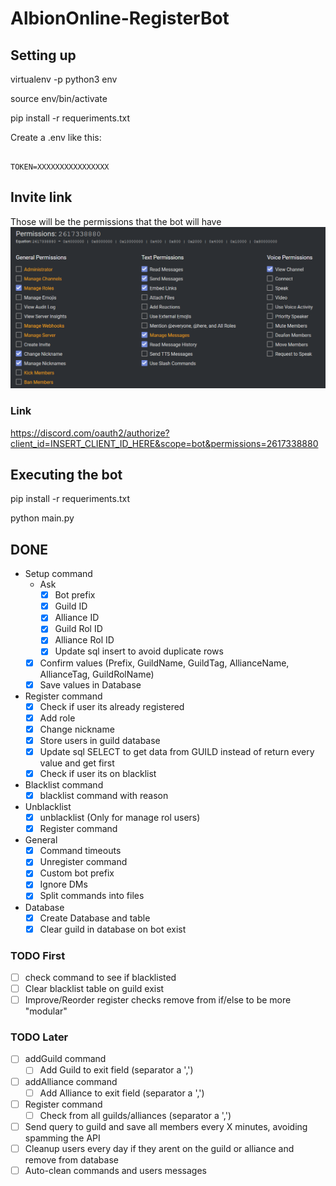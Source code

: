 # AlbionOnline-RegisterBot

## Setting up

virtualenv -p python3 env

source env/bin/activate

pip install -r requeriments.txt

Create a .env like this:

```env

TOKEN=XXXXXXXXXXXXXXXX

```

## Invite link

Those will be the permissions that the bot will have
![Permissions](./images/permissions_link.png)

### Link

<https://discord.com/oauth2/authorize?client_id=INSERT_CLIENT_ID_HERE&scope=bot&permissions=2617338880>

## Executing the bot

pip install -r requeriments.txt

python main.py

## DONE

- Setup command
  - Ask
    - [X] Bot prefix
    - [X] Guild ID
    - [X] Alliance ID
    - [X] Guild Rol ID
    - [X] Alliance Rol ID
    - [X] Update sql insert to avoid duplicate rows
  - [X] Confirm values (Prefix, GuildName, GuildTag, AllianceName, AllianceTag, GuildRolName)
  - [X] Save values in Database
- Register command
  - [X] Check if user its already registered
  - [X] Add role
  - [X] Change nickname
  - [X] Store users in guild database
  - [X] Update sql SELECT to get data from GUILD instead of return every value and get first
  - [X] Check if user its on blacklist
- Blacklist command
  - [X] blacklist command with reason
- Unblacklist
  - [X] unblacklist (Only for manage rol users)
  - [X] Register command

- General
  - [X] Command timeouts
  - [X] Unregister command
  - [X] Custom bot prefix
  - [X] Ignore DMs
  - [X] Split commands into files

- Database
  - [X] Create Database and table
  - [X] Clear guild in database on bot exist

### TODO First

- [ ] check command to see if blacklisted
- [ ] Clear blacklist table on guild exist
- [ ] Improve/Reorder register checks remove from if/else to be more "modular"

### TODO Later

- [ ] addGuild command
  - [ ] Add Guild to exit field (separator a ',')
- [ ] addAlliance command
  - [ ] Add Alliance to exit field (separator a ',')
- [ ] Register command
  - [ ] Check from all guilds/alliances (separator a ',')

- [ ] Send query to guild and save all members every X minutes, avoiding spamming the API
- [ ] Cleanup users every day if they arent on the guild or alliance and remove from database
- [ ] Auto-clean commands and users messages
